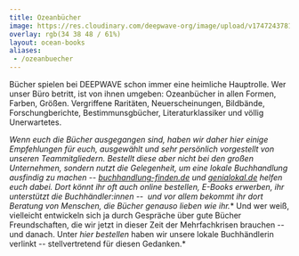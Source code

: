 ```yaml
---
title: Ozeanbücher
image: https://res.cloudinary.com/deepwave-org/image/upload/v1747243781/deepwave.org/Buchempfehlung_Aktion_Meer_Meer_Weniger_Plastik_Ausschnitt_2.jpg
overlay: rgb(34 38 48 / 61%)
layout: ocean-books
aliases:
 - /ozeanbuecher
---
```


Bücher spielen bei DEEPWAVE schon immer eine heimliche Hauptrolle. Wer unser Büro betritt, ist von ihnen umgeben: Ozeanbücher in allen Formen, Farben, Größen. Vergriffene Raritäten, Neuerscheinungen, Bildbände, Forschungberichte, Bestimmunsgbücher, Literaturklassiker und völlig Unerwartetes.

*Wenn euch die Bücher ausgegangen sind, haben wir daher hier einige Empfehlungen für euch, ausgewählt und sehr persönlich vorgestellt von unseren Teammitgliedern. Bestellt diese aber nicht bei den großen Unternehmen, sondern nutzt die Gelegenheit, um eine lokale Buchhandlung ausfindig zu machen -- [buchhandlung-finden.de](https://www.buchhandlung-finden.de/) und [genialokal.de](https://www.genialokal.de/) helfen euch dabei. Dort könnt ihr oft auch online bestellen, E-Books erwerben, ihr unterstützt die Buchhändler:innen --  und vor allem bekommt ihr dort Beratung von Menschen, die Bücher genauso lieben wie ihr.** Und wer weiß, vielleicht entwickeln sich ja durch Gespräche über gute Bücher Freundschaften, die wir jetzt in dieser Zeit der Mehrfachkrisen brauchen -- und danach. Unter *hier bestellen* haben wir unsere lokale Buchhändlerin verlinkt -- stellvertretend für diesen Gedanken.*
